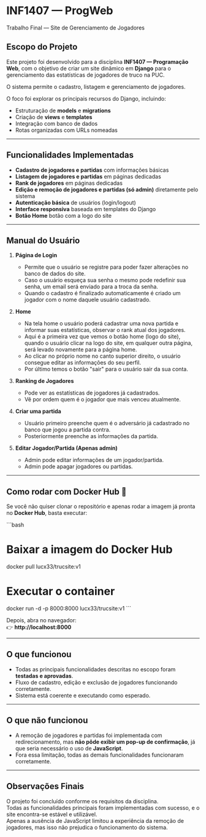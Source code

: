 # INF1407 — ProgWeb  
Trabalho Final — Site de Gerenciamento de Jogadores

## Escopo do Projeto
Este projeto foi desenvolvido para a disciplina **INF1407 — Programação Web**, com o objetivo de criar um site dinâmico em **Django** para o gerenciamento das estatísticas de jogadores de truco na PUC.  

O sistema permite o cadastro, listagem e gerenciamento de jogadores.  

O foco foi explorar os principais recursos do Django, incluindo:
- Estruturação de **models** e **migrations**  
- Criação de **views** e **templates**  
- Integração com banco de dados  
- Rotas organizadas com URLs nomeadas  

---

## Funcionalidades Implementadas
- **Cadastro de jogadores e partidas** com informações básicas  
- **Listagem de jogadores e partidas** em páginas dedicadas 
- **Rank de jogadores** em páginas dedicadas 
- **Edição e remoção de jogadores e partidas (só admin)** diretamente pelo sistema  
- **Autenticação básica** de usuários (login/logout)  
- **Interface responsiva** baseada em templates do Django  
- **Botão Home** botão com a logo do site  

---

## Manual do Usuário

1. **Página de Login**  
   - Permite que o usuário se registre para poder fazer alterações no banco de dados do site.
   - Caso o usuário esqueça sua senha o mesmo pode redefinir sua senha, um email será enviado para a troca da senha.
   - Quando o cadastro é finalizado automaticamente é criado um jogador com o nome daquele usuário cadastrado.

2. **Home**  
   - Na tela home o usuário poderá cadastrar uma nova partida e informar suas estatísticas, observar o rank atual dos jogadores.  
   - Aqui é a primeira vez que vemos o botão home (logo do site), quando o usuário clicar na logo do site, em qualquer outra página, será levado novamente para a página home. 
   - Ao clicar no próprio nome no canto superior direito, o usuário consegue editar as informações do seu perfil.
   - Por último temos o botão "sair" para o usuário sair da sua conta.

3. **Ranking de Jogadores**   
   - Pode ver as estatísticas de jogadores já cadastrados.
   - Vê por ordem quem é o jogador que mais venceu atualmente.

4. **Criar uma partida**  
   - Usuário primeiro preenche quem é o adversário já cadastrado no banco que jogou a partida contra.
   - Posteriormente preenche as informações da partida.

5. **Editar Jogador/Partida (Apenas admin)**  
   - Admin pode editar informações de um jogador/partida.  
   - Admin pode apagar jogadores ou partidas.

---

## Como rodar com Docker Hub 🚀

Se você não quiser clonar o repositório e apenas rodar a imagem já pronta no **Docker Hub**, basta executar:

\`\`\`bash
# Baixar a imagem do Docker Hub
docker pull lucx33/trucsite:v1

# Executar o container
docker run -d -p 8000:8000 lucx33/trucsite:v1
\`\`\`

Depois, abra no navegador:  
👉 **http://localhost:8000**

---

## O que funcionou
- Todas as principais funcionalidades descritas no escopo foram **testadas e aprovadas**.  
- Fluxo de cadastro, edição e exclusão de jogadores funcionando corretamente.    
- Sistema está coerente e executando como esperado.  

---

## O que não funcionou
- A remoção de jogadores e partidas foi implementada com redirecionamento, mas **não pôde exibir um pop-up de confirmação**, já que seria necessário o uso de **JavaScript**.  
- Fora essa limitação, todas as demais funcionalidades funcionaram corretamente.  

---

## Observações Finais
O projeto foi concluído conforme os requisitos da disciplina.  
Todas as funcionalidades principais foram implementadas com sucesso, e o site encontra-se estável e utilizável.  
Apenas a ausência de JavaScript limitou a experiência da remoção de jogadores, mas isso não prejudica o funcionamento do sistema.  
